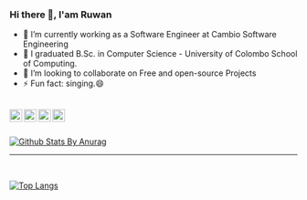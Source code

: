 ### Hi there 👋, I'am Ruwan

- 🔭 I’m currently working as a Software Engineer at Cambio Software Engineering
- 🌱 I graduated B.Sc. in Computer Science - University of Colombo School of Computing.
- 👯 I’m looking to collaborate on Free and open-source Projects
- ⚡ Fun fact: singing.😄

<br/>

<a href="https://stackoverflow.com/users/8565308/ruwan-liyanage">
  <img align="left" alt="stackoverflow" width="22px" src="https://cdn.jsdelivr.net/npm/simple-icons@v3/icons/stackoverflow.svg" />
</a>
<a href="https://www.linkedin.com/in/ruwan-liyanage/">
  <img align="left" alt="Linkedin" width="22px" src="https://cdn.jsdelivr.net/npm/simple-icons@v3/icons/linkedin.svg" />
</a>
<a href="https://medium.com/@2019ruwan/">
  <img align="left" alt="Medium" width="22px" src="https://cdn1.iconfinder.com/data/icons/social-media-circle-7/512/Circled_Medium_svg5-512.png" />
</a>
<a href="https://gitlab.com/ruwanliyanage/">
  <img align="left" alt="gitlab" width="22px" src="https://cdn.jsdelivr.net/npm/simple-icons@3.4.1/icons/gitlab.svg" />
</a>
<br />

<br />

[![Github Stats By Anurag](https://github-readme-stats.vercel.app/api?username=ruwanliyanage123&show_icons=true&title_color=5DFF00&icon_color=5DFF00&text_color=5DFF00&bg_color=000000&count_private=true)](https://github.com/anuraghazra/github-readme-stats)

*************

<br />

[![Top Langs](https://github-readme-stats.vercel.app/api/top-langs/?username=ruwanliyanage123&&title_color=5DFF00&icon_color=5DFF00&text_color=5DFF00&bg_color=000000&count_private=true)](https://github.com/anuraghazra/github-readme-stats)

<br/>
